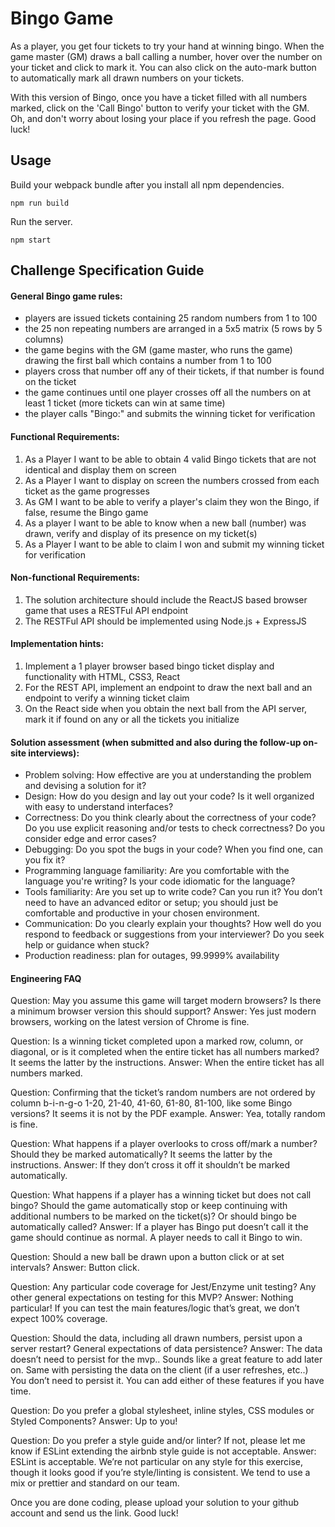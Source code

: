 # Bingo Game
As a player, you get four tickets to try your hand at winning bingo. When the game master (GM) draws a ball calling a number, hover over the number on your ticket and click to mark it. You can also click on the auto-mark button to automatically mark all drawn numbers on your tickets. 

With this version of Bingo, once you have a ticket filled with all numbers marked, click on the 'Call Bingo' button to verify your ticket with the GM. Oh, and don't worry about losing your place if you refresh the page. Good luck!

## Usage
Build your webpack bundle after you install all npm dependencies.
```
npm run build
```
Run the server.
```
npm start
```

## Challenge Specification Guide
#### General Bingo game rules:
- players are issued tickets containing 25 random numbers from 1 to 100
- the 25 non repeating numbers are arranged in a 5x5 matrix (5 rows by 5 columns)
- the game begins with the GM (game master, who runs the game) drawing the first ball which contains a number from 1 to 100
- players cross that number off any of their tickets, if that number is found on the ticket
- the game continues until one player crosses off all the numbers on at least 1 ticket (more tickets can win at same time)
- the player calls "Bingo:" and submits the winning ticket for verification

#### Functional Requirements:
1. As a Player I want to be able to obtain 4 valid Bingo tickets that are not identical and display them on screen
2. As a Player I want to display on screen the numbers crossed from each ticket as the game
progresses
3. As GM I want to be able to verify a player's claim they won the Bingo, if false, resume the Bingo game
4. As a player I want to be able to know when a new ball (number) was drawn, verify and display
of its presence on my ticket(s)
5. As a Player I want to be able to claim I won and submit my winning ticket for verification

#### Non-functional Requirements:
1. The solution architecture should include the ReactJS based browser game that uses a RESTFul
API endpoint
2. The RESTFul API should be implemented using Node.js + ExpressJS

#### Implementation hints:
1. Implement a 1 player browser based bingo ticket display and functionality with HTML, CSS3, React
2. For the REST API, implement an endpoint to draw the next ball and an endpoint to verify a
winning ticket claim
3. On the React side when you obtain the next ball from the API server, mark it if found on any or all the tickets you initialize

#### Solution assessment (when submitted and also during the follow-up on-site interviews):
- Problem solving: How effective are you at understanding the problem and devising a solution for it?
- Design: How do you design and lay out your code? Is it well organized with easy to understand interfaces?
- Correctness: Do you think clearly about the correctness of your code? Do you use explicit reasoning and/or tests to check correctness? Do you consider edge and error cases?
- Debugging: Do you spot the bugs in your code? When you find one, can you fix it?
- Programming language familiarity: Are you comfortable with the language you're writing? Is your code idiomatic for the language?
- Tools familiarity: Are you set up to write code? Can you run it? You donʼt need to have an advanced editor or setup; you should just be comfortable and productive in your chosen environment.
- Communication: Do you clearly explain your thoughts? How well do you respond to feedback or suggestions from your interviewer? Do you seek help or guidance when stuck?
- Production readiness: plan for outages, 99.9999% availability

#### Engineering FAQ
Question:
May you assume this game will target modern browsers? Is there a minimum browser version this should support?
Answer:
Yes just modern browsers, working on the latest version of Chrome is fine.

Question:
Is a winning ticket completed upon a marked row, column, or diagonal, or is it completed when the entire ticket has all numbers marked? It seems the latter by the instructions.
Answer:
When the entire ticket has all numbers marked.

Question:
Confirming that the ticket’s random numbers are not ordered by column b-i-n-g-o 1-20, 21-40, 41-60, 61-80, 81-100, like some Bingo versions? It seems it is not by the PDF example.
Answer:
Yea, totally random is fine.

Question:
What happens if a player overlooks to cross off/mark a number? Should they be marked automatically? It seems the latter by the instructions.
Answer:
If they don’t cross it off it shouldn’t be marked automatically.

Question:
What happens if a player has a winning ticket but does not call bingo? Should the game automatically stop or keep continuing with additional numbers to be marked on the ticket(s)? Or should bingo be automatically called?
Answer:
If a player has Bingo put doesn’t call it the game should continue as normal. A player needs to call it Bingo to win.

Question:
Should a new ball be drawn upon a button click or at set intervals?
Answer:
Button click.

Question:
Any particular code coverage for Jest/Enzyme unit testing? Any other general expectations on testing for this MVP?
Answer:
Nothing particular! If you can test the main features/logic that’s great, we don’t expect 100% coverage.

Question:
Should the data, including all drawn numbers, persist upon a server restart? General expectations of data persistence?
Answer:
The data doesn’t need to persist for the mvp.. Sounds like a great feature to add later on. Same with persisting the data on the client (if a user refreshes, etc..) You don’t need to persist it. You can add either of these features if you have time.
 
Question:
Do you prefer a global stylesheet, inline styles, CSS modules or Styled Components?
Answer:
Up to you!

Question:
Do you prefer a style guide and/or linter? If not, please let me know if ESLint extending the airbnb style guide is not acceptable.
Answer:
ESLint is acceptable. We’re not particular on any style for this exercise, though it looks good if you’re style/linting is consistent.
We tend to use a mix or prettier and standard on our team.


Once you are done coding, please upload your solution to your github account and send us the
link.
Good luck!
